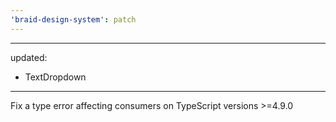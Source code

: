 ```yaml
---
'braid-design-system': patch
---
```


---
updated:
  - TextDropdown
---

Fix a type error affecting consumers on TypeScript versions >=4.9.0
